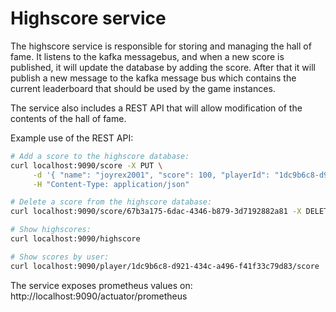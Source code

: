 # Highscore service

The highscore service is responsible for storing and managing the hall of fame.
It listens to the kafka messagebus, and when a new score is published, it will
update the database by adding the score. After that it will publish a new
message to the kafka message bus which contains the current leaderboard that
should be used by the game instances.

The service also includes a REST API that will allow modification of the
contents of the hall of fame.

Example use of the REST API:

```bash
# Add a score to the highscore database:
curl localhost:9090/score -X PUT \
     -d '{ "name": "joyrex2001", "score": 100, "playerId": "1dc9b6c8-d921-434c-a496-f41f33c79d83" }' \
     -H "Content-Type: application/json"

# Delete a score from the highscore database:
curl localhost:9090/score/67b3a175-6dac-4346-b879-3d7192882a81 -X DELETE

# Show highscores:
curl localhost:9090/highscore

# Show scores by user:
curl localhost:9090/player/1dc9b6c8-d921-434c-a496-f41f33c79d83/score
```

The service exposes prometheus values on: http://localhost:9090/actuator/prometheus
